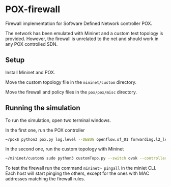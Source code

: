 # POX-firewall

Firewall implementation for Software Defined Network controller POX. 

The network has been emulated with Mininet and a custom test topology is provided. 
However, the firewall is unrelated to the net and should work in any POX controlled SDN.

## Setup

Install Mininet and POX.

Move the custom topology file in the `mininet/custom` directory.

Move the firewall and policy files in the `pox/pox/misc` directory.

## Running the simulation

To run the simulation, open two terminal windows.

In the first one, run the POX controller

```bash
~/pox$ python3 pox.py log.level --DEBUG openflow.of_01 forwarding.l2_learning misc.firewall
```

In the second one, run the custom topology with Mininet

```bash
~/mininet/custom$ sudo python3 customTopo.py --switch ovsk --controller remote
```

To test the firewall run the command `mininet> pingall` in the miniet CLI. 
Each host will start pinging the others, except for the ones with MAC addresses matching the firewall rules.
